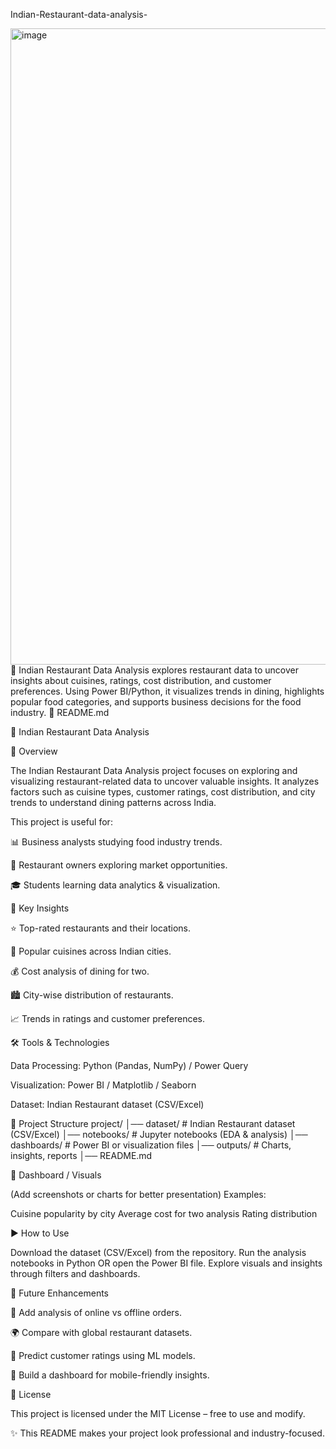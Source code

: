 Indian-Restaurant-data-analysis-

<img width="1920" height="1018" alt="image" src="https://github.com/user-attachments/assets/39863292-0519-458e-a036-2c6d5eb9c56d" />
🍴 Indian Restaurant Data Analysis explores restaurant data to uncover insights about cuisines, ratings, cost distribution, and customer preferences. Using Power BI/Python, it visualizes trends in dining, highlights popular food categories, and supports business decisions for the food industry. 🔹 README.md

🍴 Indian Restaurant Data Analysis

📖 Overview

The Indian Restaurant Data Analysis project focuses on exploring and visualizing restaurant-related data to uncover valuable insights.
It analyzes factors such as cuisine types, customer ratings, cost distribution, and city trends to understand dining patterns across India.

This project is useful for:

📊 Business analysts studying food industry trends.

🏪 Restaurant owners exploring market opportunities.

🎓 Students learning data analytics & visualization.


🚀 Key Insights

⭐ Top-rated restaurants and their locations.

🍛 Popular cuisines across Indian cities.

💰 Cost analysis of dining for two.

🏙️ City-wise distribution of restaurants.

📈 Trends in ratings and customer preferences.


🛠️ Tools & Technologies

Data Processing: Python (Pandas, NumPy) / Power Query

Visualization: Power BI / Matplotlib / Seaborn

Dataset: Indian Restaurant dataset (CSV/Excel)


📂 Project Structure
project/ │── dataset/ # Indian Restaurant dataset (CSV/Excel) │── notebooks/ # Jupyter notebooks (EDA & analysis) │── dashboards/ # Power BI or visualization files │── outputs/ # Charts, insights, reports │── README.md


📸 Dashboard / Visuals

(Add screenshots or charts for better presentation)
Examples:

Cuisine popularity by city
Average cost for two analysis
Rating distribution


▶️ How to Use

Download the dataset (CSV/Excel) from the repository.
Run the analysis notebooks in Python OR open the Power BI file.
Explore visuals and insights through filters and dashboards.


🔮 Future Enhancements

🍲 Add analysis of online vs offline orders.

🌍 Compare with global restaurant datasets.

🧠 Predict customer ratings using ML models.

📱 Build a dashboard for mobile-friendly insights.


📜 License

This project is licensed under the MIT License – free to use and modify.

✨ This README makes your project look professional and industry-focused.



